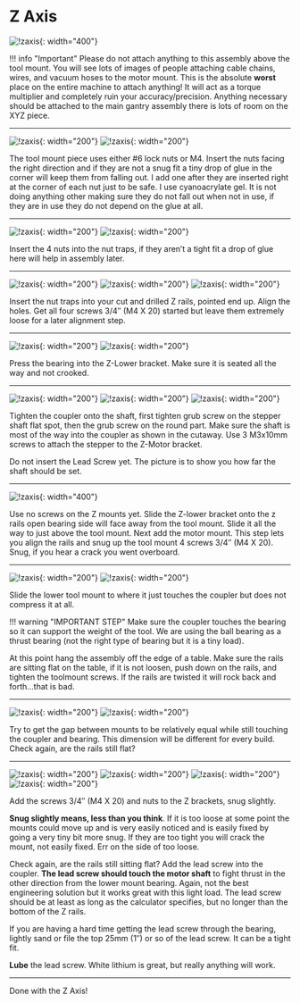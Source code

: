 # Z Axis

![!zaxis](https://www.v1engineering.com/wp-content/uploads/2018/10/IMG_20181029_133304.jpg){: width="400"}

!!! info "Important"
    Please do not attach anything to this assembly above the tool mount.  You will see lots of
    images of people attaching cable chains, wires, and vacuum hoses to the motor mount. This is the
    absolute **worst** place on the entire machine to attach anything! It will act as a torque
    multiplier and completely ruin your accuracy/precision. Anything necessary should be attached to
    the main gantry assembly there is lots of room on the XYZ piece.

---

![!zaxis](https://www.v1engineering.com/wp-content/uploads/2018/10/IMG_20181029_1235462.jpg){: width="200"}
![!zaxis](https://www.v1engineering.com/wp-content/uploads/2018/10/IMG_20181029_1238532.jpg){: width="200"}

The tool mount piece uses either #6 lock nuts or M4. Insert the nuts facing the right direction and
if they are not a snug fit a tiny drop of glue in the corner will keep them from falling out. I add
one after they are inserted right at the corner of each nut just to be safe. I use cyanoacrylate
gel. It is not doing anything other making sure they do not fall out when not in use, if they are in
use they do not depend on the glue at all.

---

![!zaxis](https://www.v1engineering.com/wp-content/uploads/2018/10/IMG_20181029_1219562.jpg){: width="200"}
![!zaxis](https://www.v1engineering.com/wp-content/uploads/2018/10/IMG_20181029_1225043.jpg){: width="200"}

Insert the 4 nuts into the nut traps, if they aren’t a tight fit a drop of glue here will help in
assembly later.

---

![!zaxis](https://www.v1engineering.com/wp-content/uploads/2018/10/IMG_20181029_124132.jpg){: width="200"}
![!zaxis](https://www.v1engineering.com/wp-content/uploads/2018/10/IMG_20181029_1243072.jpg){: width="200"}
![!zaxis](https://www.v1engineering.com/wp-content/uploads/2018/10/IMG_20181029_124713.jpg){: width="200"}

Insert the nut traps into your cut and drilled Z rails, pointed end up. Align the holes. Get all
four screws 3/4″ (M4 X 20) started but leave them extremely loose for a later alignment step.

---

![!zaxis](https://www.v1engineering.com/wp-content/uploads/2018/10/IMG_20181029_1248182.jpg){: width="200"}
![!zaxis](https://www.v1engineering.com/wp-content/uploads/2018/10/IMG_20181029_124903.jpg){: width="200"}

Press the bearing into the Z-Lower bracket. Make sure it is seated all the way and not crooked.

---

![!zaxis](https://www.v1engineering.com/wp-content/uploads/2018/10/IMG_20181029_130244_12.jpg){: width="200"}
![!zaxis](https://www.v1engineering.com/wp-content/uploads/2018/10/IMG_20181029_1308082.jpg){: width="200"}
![!zaxis](https://www.v1engineering.com/wp-content/uploads/2018/07/Coupler-use.jpg){: width="200"}

Tighten the coupler onto the shaft, first tighten grub screw on the stepper shaft flat spot, then
the grub screw on the round part. Make sure the shaft is most of the way into the coupler as shown
in the cutaway. Use 3 M3x10mm screws to attach the stepper to the Z-Motor bracket.

Do not insert the Lead Screw yet. The picture is to show you how far the shaft should be set.

---

![!zaxis](https://www.v1engineering.com/wp-content/uploads/2018/10/IMG_20181029_131152.jpg){: width="400"}

Use no screws on the Z mounts yet. Slide the Z-lower bracket onto the z rails open bearing side will
face away from the tool mount. Slide it all the way to just above the tool mount. Next add the motor
mount. This step lets you align the rails and snug up the tool mount 4 screws 3/4″ (M4 X 20). Snug,
if you hear a crack you went overboard.

---

![!zaxis](https://www.v1engineering.com/wp-content/uploads/2018/10/IMG_20181029_1317492.jpg){: width="200"}
![!zaxis](https://www.v1engineering.com/wp-content/uploads/2018/10/IMG_20181029_1316542.jpg){: width="200"}

Slide the lower tool mount to where it just touches the coupler but does not compress it at all.

!!! warning "IMPORTANT STEP"
    Make sure the coupler touches the bearing so it can support the weight of the tool.
    We are using the ball bearing as a thrust bearing (not the right type of bearing but it is a tiny load).

At this point hang the assembly off the edge of a table. Make sure the rails are sitting flat on the
table, if it is not loosen, push down on the rails, and tighten the toolmount screws. If the rails
are twisted it will rock back and forth…that is bad.

---

![!zaxis](https://www.v1engineering.com/wp-content/uploads/2018/10/IMG_20181029_132153.jpg){: width="200"}
![!zaxis](https://www.v1engineering.com/wp-content/uploads/2018/10/IMG_20181029_1322262.jpg){: width="200"}

Try to get the gap between mounts to be relatively equal while still touching the coupler and
bearing. This dimension will be different for every build. Check again, are the rails still flat?

---

![!zaxis](https://www.v1engineering.com/wp-content/uploads/2018/10/IMG_20181029_131928.jpg){: width="200"}
![!zaxis](https://www.v1engineering.com/wp-content/uploads/2018/10/IMG_20181029_133133.jpg){: width="200"}
![!zaxis](https://www.v1engineering.com/wp-content/uploads/2018/10/IMG_20181029_133316.jpg){: width="200"}
![!zaxis](https://www.v1engineering.com/wp-content/uploads/2018/07/Coupler-use.jpg){: width="200"}

Add the screws 3/4″ (M4 X 20) and nuts to the Z brackets, snug slightly.

**Snug slightly means, less than you think**. If it is too loose at some point the mounts could move up
and is very easily noticed and is easily fixed by going a very tiny bit more snug. If they are too
tight you will crack the mount, not easily fixed. Err on the side of too loose.

Check again, are the rails still sitting flat? Add the lead screw into the coupler. **The lead screw
should touch the motor shaft** to fight thrust in the other direction from the lower mount bearing.
Again, not the best engineering solution but it works great with this light load. The lead screw
should be at least as long as the calculator specifies, but no longer than the bottom of the Z
rails.

If you are having a hard time getting the lead screw through the bearing, lightly sand or file the
top 25mm (1″) or so of the lead screw. It can be a tight fit.

**Lube** the lead screw. White lithium is great, but really anything will work.

---

Done with the Z Axis!

